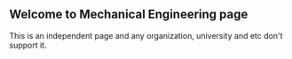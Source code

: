 ## Welcome to Mechanical Engineering page

This is an independent page and any organization, university and etc don't support it.
